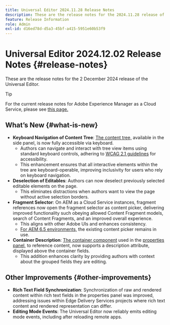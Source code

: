 ```yaml
---
title: Universal Editor 2024.11.28 Release Notes
description: These are the release notes for the 2024.11.28 release of the Universal Editor.
feature: Release Information
role: Admin
exl-id: d16ed78d-d5a3-45bf-a415-5951e60b53f9
---
```


# Universal Editor 2024.12.02 Release Notes {#release-notes}

These are the release notes for the 2 December 2024 release of the Universal Editor.

>[!TIP]
>
>For the current release notes for Adobe Experience Manager as a Cloud Service, please see [this page.](/help/release-notes/release-notes-cloud/release-notes-current.md)

## What’s New {#what-is-new}

* **Keyboard Navigation of Content Tree**: [The content tree,](/help/sites-cloud/authoring/universal-editor/navigation.md#content-tree-mode) available in the side panel, is now fully accessible via keyboard.
  * Authors can navigate and interact with tree view items using standard keyboard controls, adhering to [WCAG 2.1 guidelines](/help/sites-cloud/authoring/page-editor/accessible-content.md) for accessibility.
  * This enhancement ensures that all interactive elements within the tree are keyboard-operable, improving inclusivity for users who rely on keyboard navigation.
* **Deselection of Editables**: Authors can now deselect previously selected editable elements on the page.
  * This eliminates distractions when authors want to view the page without active selection borders.
* **Fragment Selector**: On AEM as a Cloud Service instances, fragment references now open the fragment selector as content picker, delivering improved functionality such obeying allowed Content Fragment models, search of Content Fragments, and an improved overall experience.
  * This aligns with other Adobe UIs and enhances consistency.
  * [For AEM 6.5 environments,](https://experienceleague.adobe.com/en/docs/experience-manager-65/content/implementing/developing/headless/universal-editor/introduction) the existing content picker remains in use.
* **Container Description**: [The container component](/help/implementing/universal-editor/field-types.md#container) used in the [properties panel,](/help/sites-cloud/authoring/universal-editor/navigation.md#properties-panel-properties-rail) to reference content, now supports a description attribute, displayed above the container fields.
  * This addition enhances clarity by providing authors with context about the grouped fields they are editing.

## Other Improvements {#other-improvements}

* **Rich Text Field Synchronization**: Synchronization of raw and rendered content within rich text fields in the properties panel was improved, addressing issues within Edge Delivery Services projects where rich text content and rendered representation can differ.
* **Editing Mode Events**: The Universal Editor now reliably emits editing mode events, including after reloading remote apps.

